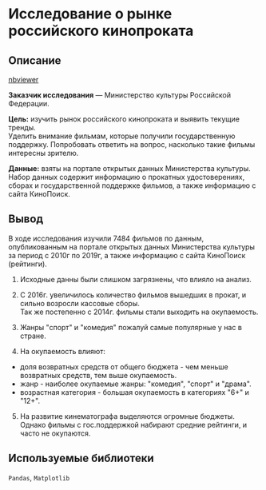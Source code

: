 # Исследование о рынке российского кинопроката  
## Описание  
[nbviewer](https://nbviewer.org/github/Ekaterina-Smurova/yandex.practicum-da/blob/3469bee87acddc906e2c5385c965d525298c124b/%D0%98%D1%81%D1%81%D0%BB%D0%B5%D0%B4%D0%BE%D0%B2%D0%B0%D0%BD%D0%B8%D0%B5%20%D0%BE%20%D1%80%D1%8B%D0%BD%D0%BA%D0%B5%20%D1%80%D0%BE%D1%81%D1%81%D0%B8%D0%B9%D1%81%D0%BA%D0%BE%D0%B3%D0%BE%20%D0%BA%D0%B8%D0%BD%D0%BE%D0%BF%D1%80%D0%BE%D0%BA%D0%B0%D1%82%D0%B0/%D0%98%D1%81%D1%81%D0%BB%D0%B5%D0%B4%D0%BE%D0%B2%D0%B0%D0%BD%D0%B8%D0%B5%20%D0%B4%D0%B0%D0%BD%D0%BD%D1%8B%D1%85%20%D0%BE%20%D1%80%D0%BE%D1%81%D1%81%D0%B8%D0%B9%D1%81%D0%BA%D0%BE%D0%BC%20%D0%BA%D0%B8%D0%BD%D0%BE%D0%BF%D1%80%D0%BE%D0%BA%D0%B0%D1%82%D0%B5.ipynb)  

**Заказчик исследования** — Министерство культуры Российской Федерации.  

**Цель:** изучить рынок российского кинопроката и выявить текущие тренды.  
Уделить внимание фильмам, которые получили государственную поддержку. Попробовать ответить на вопрос, насколько такие фильмы интересны зрителю.  

**Данные:** взяты на портале открытых данных Министерства культуры.  
Набор данных содержит информацию о прокатных удостоверениях, сборах и государственной поддержке фильмов, а также информацию с сайта КиноПоиск.

## Вывод  
В ходе исследования изучили 7484 фильмов по данным, опубликованным на портале открытых данных Министерства культуры за период с 2010г по 2019г, а также информацию с сайта КиноПоиск (рейтинги).

1. Исходные данны были слишком загрязнены, что влияло на анализ.  

2. С 2016г. увеличилось количество фильмов вышедших в прокат, и сильно возросли кассовые сборы.  
Так же постепенно с 2014г. фильмы стали выходить на окупаемость.

3. Жанры "спорт" и "комедия" пожалуй самые популярные у нас в стране.  

4. На окупаемость влияют:  
* доля возвратных средств от общего бюджета - чем меньше возвратных средств, тем выше окупаемость.  
* жанр - наиболее окупаемые жанры: "комедия", "спорт" и "драма".
* возрастная категория - большая окупаемость в категориях "6+" и "12+".  

5. На развитие кинематографа выделяются огромные бюджеты. Однако фильмы с гос.поддержкой набирают средние рейтинги, и часто не окупаются.
 
## Используемые библиотеки  
`Pandas`, `Matplotlib`
